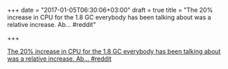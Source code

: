 +++
date = "2017-01-05T06:30:06+03:00"
draft = true
title = "The 20% increase in CPU for the 1.8 GC everybody has been talking about was a relative increase. Ab…  #reddit"

+++

<p><a href="https://t.co/f3p9VZHxI5">The 20% increase in CPU for the 1.8 GC everybody has been talking about was a relative increase. Ab…  #reddit</a></p>

